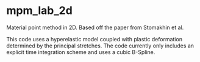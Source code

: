 # mpm_lab_2d
Material point method in 2D. Based off the paper from Stomakhin et al.

This code uses a hyperelastic model coupled with plastic deformation determined by the principal stretches. The code currently only includes an explicit time integration scheme and uses a cubic B-Spline.

